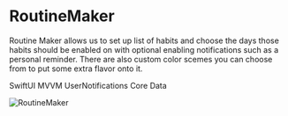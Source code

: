 # RoutineMaker

Routine Maker allows us to set up list of habits and choose the days those habits should be enabled on with optional enabling notifications such as a personal reminder. There are also custom color scemes you can choose from to put some extra flavor onto it.

SwiftUI
MVVM
UserNotifications
Core Data

![RoutineMaker](https://github.com/leaf2301/RoutineMaker/assets/108396149/da089056-445e-49dc-9754-e07454ca9e0a)
